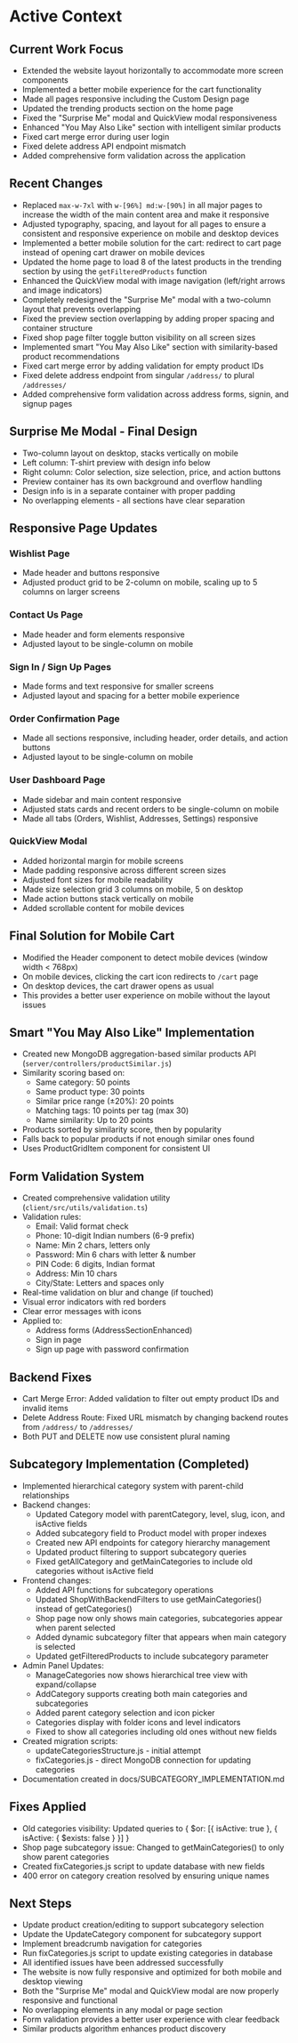 # Active Context

## Current Work Focus
- Extended the website layout horizontally to accommodate more screen components
- Implemented a better mobile experience for the cart functionality
- Made all pages responsive including the Custom Design page
- Updated the trending products section on the home page
- Fixed the "Surprise Me" modal and QuickView modal responsiveness
- Enhanced "You May Also Like" section with intelligent similar products
- Fixed cart merge error during user login
- Fixed delete address API endpoint mismatch
- Added comprehensive form validation across the application

## Recent Changes
- Replaced `max-w-7xl` with `w-[96%] md:w-[90%]` in all major pages to increase the width of the main content area and make it responsive
- Adjusted typography, spacing, and layout for all pages to ensure a consistent and responsive experience on mobile and desktop devices
- Implemented a better mobile solution for the cart: redirect to cart page instead of opening cart drawer on mobile devices
- Updated the home page to load 8 of the latest products in the trending section by using the `getFilteredProducts` function
- Enhanced the QuickView modal with image navigation (left/right arrows and image indicators)
- Completely redesigned the "Surprise Me" modal with a two-column layout that prevents overlapping
- Fixed the preview section overlapping by adding proper spacing and container structure
- Fixed shop page filter toggle button visibility on all screen sizes
- Implemented smart "You May Also Like" section with similarity-based product recommendations
- Fixed cart merge error by adding validation for empty product IDs
- Fixed delete address endpoint from singular `/address/` to plural `/addresses/`
- Added comprehensive form validation across address forms, signin, and signup pages

## Surprise Me Modal - Final Design
- Two-column layout on desktop, stacks vertically on mobile
- Left column: T-shirt preview with design info below
- Right column: Color selection, size selection, price, and action buttons
- Preview container has its own background and overflow handling
- Design info is in a separate container with proper padding
- No overlapping elements - all sections have clear separation

## Responsive Page Updates

### Wishlist Page
- Made header and buttons responsive
- Adjusted product grid to be 2-column on mobile, scaling up to 5 columns on larger screens

### Contact Us Page
- Made header and form elements responsive
- Adjusted layout to be single-column on mobile

### Sign In / Sign Up Pages
- Made forms and text responsive for smaller screens
- Adjusted layout and spacing for a better mobile experience

### Order Confirmation Page
- Made all sections responsive, including header, order details, and action buttons
- Adjusted layout to be single-column on mobile

### User Dashboard Page
- Made sidebar and main content responsive
- Adjusted stats cards and recent orders to be single-column on mobile
- Made all tabs (Orders, Wishlist, Addresses, Settings) responsive

### QuickView Modal
- Added horizontal margin for mobile screens
- Made padding responsive across different screen sizes
- Adjusted font sizes for mobile readability
- Made size selection grid 3 columns on mobile, 5 on desktop
- Made action buttons stack vertically on mobile
- Added scrollable content for mobile devices

## Final Solution for Mobile Cart
- Modified the Header component to detect mobile devices (window width < 768px)
- On mobile devices, clicking the cart icon redirects to `/cart` page
- On desktop devices, the cart drawer opens as usual
- This provides a better user experience on mobile without the layout issues

## Smart "You May Also Like" Implementation
- Created new MongoDB aggregation-based similar products API (`server/controllers/productSimilar.js`)
- Similarity scoring based on:
  - Same category: 50 points
  - Same product type: 30 points
  - Similar price range (±20%): 20 points
  - Matching tags: 10 points per tag (max 30)
  - Name similarity: Up to 20 points
- Products sorted by similarity score, then by popularity
- Falls back to popular products if not enough similar ones found
- Uses ProductGridItem component for consistent UI

## Form Validation System
- Created comprehensive validation utility (`client/src/utils/validation.ts`)
- Validation rules:
  - Email: Valid format check
  - Phone: 10-digit Indian numbers (6-9 prefix)
  - Name: Min 2 chars, letters only
  - Password: Min 6 chars with letter & number
  - PIN Code: 6 digits, Indian format
  - Address: Min 10 chars
  - City/State: Letters and spaces only
- Real-time validation on blur and change (if touched)
- Visual error indicators with red borders
- Clear error messages with icons
- Applied to:
  - Address forms (AddressSectionEnhanced)
  - Sign in page
  - Sign up page with password confirmation

## Backend Fixes
- Cart Merge Error: Added validation to filter out empty product IDs and invalid items
- Delete Address Route: Fixed URL mismatch by changing backend routes from `/address/` to `/addresses/`
- Both PUT and DELETE now use consistent plural naming

## Subcategory Implementation (Completed)
- Implemented hierarchical category system with parent-child relationships
- Backend changes:
  - Updated Category model with parentCategory, level, slug, icon, and isActive fields
  - Added subcategory field to Product model with proper indexes
  - Created new API endpoints for category hierarchy management
  - Updated product filtering to support subcategory queries
  - Fixed getAllCategory and getMainCategories to include old categories without isActive field
- Frontend changes:
  - Added API functions for subcategory operations
  - Updated ShopWithBackendFilters to use getMainCategories() instead of getCategories()
  - Shop page now only shows main categories, subcategories appear when parent selected
  - Added dynamic subcategory filter that appears when main category is selected
  - Updated getFilteredProducts to include subcategory parameter
- Admin Panel Updates:
  - ManageCategories now shows hierarchical tree view with expand/collapse
  - AddCategory supports creating both main categories and subcategories
  - Added parent category selection and icon picker
  - Categories display with folder icons and level indicators
  - Fixed to show all categories including old ones without new fields
- Created migration scripts:
  - updateCategoriesStructure.js - initial attempt
  - fixCategories.js - direct MongoDB connection for updating categories
- Documentation created in docs/SUBCATEGORY_IMPLEMENTATION.md

## Fixes Applied
- Old categories visibility: Updated queries to { $or: [{ isActive: true }, { isActive: { $exists: false } }] }
- Shop page subcategory issue: Changed to getMainCategories() to only show parent categories
- Created fixCategories.js script to update database with new fields
- 400 error on category creation resolved by ensuring unique names

## Next Steps
- Update product creation/editing to support subcategory selection
- Update the UpdateCategory component for subcategory support
- Implement breadcrumb navigation for categories
- Run fixCategories.js script to update existing categories in database
- All identified issues have been addressed successfully
- The website is now fully responsive and optimized for both mobile and desktop viewing
- Both the "Surprise Me" modal and QuickView modal are now properly responsive and functional
- No overlapping elements in any modal or page section
- Form validation provides a better user experience with clear feedback
- Similar products algorithm enhances product discovery
